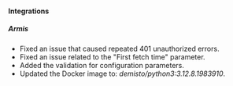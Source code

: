 
#### Integrations

##### Armis

- Fixed an issue that caused repeated 401 unauthorized errors.
- Fixed an issue related to the "First fetch time" parameter.
- Added the validation for configuration parameters.
- Updated the Docker image to: *demisto/python3:3.12.8.1983910*.
